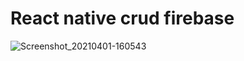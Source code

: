 # React native crud firebase

![Screenshot_20210401-160543](https://user-images.githubusercontent.com/65865555/113342645-1ddbdd80-9305-11eb-8f14-6b321e3ad5d8.jpg)

